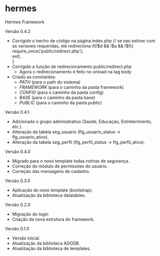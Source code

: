 # hermes
Hermes Framework

Versão 0.4.2
- Corrigido o trecho de código na página index.php
	// se nao estiver com as variaveis requeridas, ele redireciona
	if(!$d && !$a && !$f){				
		require_once('public/redirect.php');		
		exit;		
	}
- Corrigido a função de redirecionamento public/redirect.php 
	- Agora o redirecionamento é feito no onload na tag body
- Criado as constantes:
	- _PATH_ (para o path do sistema)
	- _FRAMEWORK_ (para o caminho da pasta framework)
	- _CONFIG_ (para o caminho da pasta config)
	- _BASE_ (para o caminho da pasta base)
	- _PUBLIC_ (para o caminho da pasta public)

Versão 0.4.1
- Adicionado o grupo administrativo (Saúde, Educação, Entreterimento, etc.).
- Alteração da tabela seg_usuario (flg_usuario_status -> flg_usuario_ativo).
- Alteração da tabela seg_perfil (flg_perfil_status -> flg_perfil_ativo).

Versão 0.4.0
- Migrado para o novo template todas rotinas de segurança.
- Correção do módulo de permissões do usuário.
- Correção das mensagens de cadastro.

Versão 0.3.0
- Aplicação do novo template (bootstrap).
- Atualização da biblioteca datatables.

Versão 0.2.0
- Migração do login
- Criação da nova estrutura do framework.

Versão 0.1.0
- Versão inicial.
- Atualização da biblioteca ADODB.
- Atualização da biblioteca de templates.
